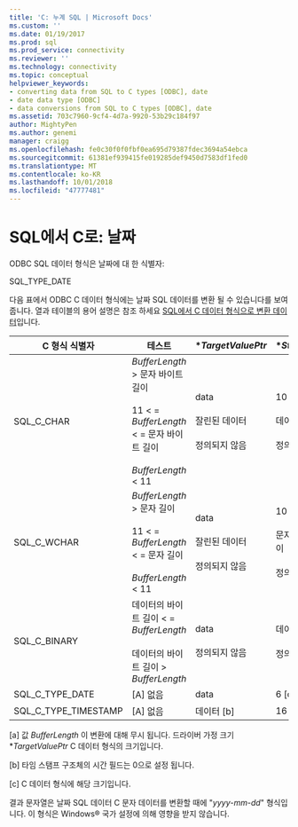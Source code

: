 ```yaml
---
title: 'C: 누계 SQL | Microsoft Docs'
ms.custom: ''
ms.date: 01/19/2017
ms.prod: sql
ms.prod_service: connectivity
ms.reviewer: ''
ms.technology: connectivity
ms.topic: conceptual
helpviewer_keywords:
- converting data from SQL to C types [ODBC], date
- date data type [ODBC]
- data conversions from SQL to C types [ODBC], date
ms.assetid: 703c7960-9cf4-4d7a-9920-53b29c184f97
author: MightyPen
ms.author: genemi
manager: craigg
ms.openlocfilehash: fe0c30f0f0fbf0ea695d79387fdec3694a54ebca
ms.sourcegitcommit: 61381ef939415fe019285def9450d7583df1fed0
ms.translationtype: MT
ms.contentlocale: ko-KR
ms.lasthandoff: 10/01/2018
ms.locfileid: "47777481"
---
```

# <a name="sql-to-c-date"></a>SQL에서 C로: 날짜
ODBC SQL 데이터 형식은 날짜에 대 한 식별자:  
  
 SQL_TYPE_DATE  
  
 다음 표에서 ODBC C 데이터 형식에는 날짜 SQL 데이터를 변환 될 수 있습니다를 보여 줍니다. 열과 테이블의 용어 설명은 참조 하세요 [SQL에서 C 데이터 형식으로 변환 데이터](../../../odbc/reference/appendixes/converting-data-from-sql-to-c-data-types.md)입니다.  
  
|C 형식 식별자|테스트|**TargetValuePtr*|**StrLen_or_IndPtr*|SQLSTATE|  
|-----------------------|----------|------------------------|----------------------------|--------------|  
|SQL_C_CHAR|*BufferLength* > 문자 바이트 길이<br /><br /> 11 < = *BufferLength* < = 문자 바이트 길이<br /><br /> *BufferLength* < 11|data<br /><br /> 잘린된 데이터<br /><br /> 정의되지 않음|10<br /><br /> 데이터의 바이트 길이<br /><br /> 정의되지 않음|n/a<br /><br /> 01004<br /><br /> 22003|  
|SQL_C_WCHAR|*BufferLength* > 문자 길이<br /><br /> 11 < = *BufferLength* < = 문자 길이<br /><br /> *BufferLength* < 11|data<br /><br /> 잘린된 데이터<br /><br /> 정의되지 않음|10<br /><br /> 문자에서 데이터의 길이<br /><br /> 정의되지 않음|n/a<br /><br /> 01004<br /><br /> 22003|  
|SQL_C_BINARY|데이터의 바이트 길이 < = *BufferLength*<br /><br /> 데이터의 바이트 길이 > *BufferLength*|data<br /><br /> 정의되지 않음|데이터의 바이트 길이<br /><br /> 정의되지 않음|n/a<br /><br /> 22003|  
|SQL_C_TYPE_DATE|[A] 없음|data|6 [c]|n/a|  
|SQL_C_TYPE_TIMESTAMP|[A] 없음|데이터 [b]|16 [c]|n/a|  
  
 [a] 값 *BufferLength* 이 변환에 대해 무시 됩니다. 드라이버 가정 크기 **TargetValuePtr* C 데이터 형식의 크기입니다.  
  
 [b] 타임 스탬프 구조체의 시간 필드는 0으로 설정 됩니다.  
  
 [c] C 데이터 형식에 해당 크기입니다.  
  
 결과 문자열은 날짜 SQL 데이터 C 문자 데이터를 변환할 때에 "*yyyy*-*mm*-*dd*" 형식입니다. 이 형식은 Windows® 국가 설정에 의해 영향을 받지 않습니다.
